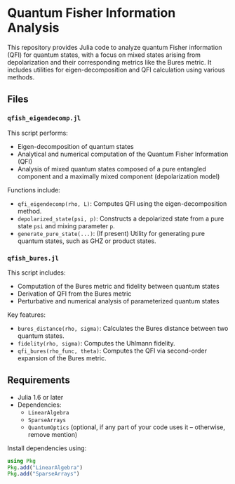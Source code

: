 # Quantum Fisher Information Analysis

This repository provides Julia code to analyze quantum Fisher information (QFI) for quantum states, with a focus on mixed states arising from depolarization and their corresponding metrics like the Bures metric. It includes utilities for eigen-decomposition and QFI calculation using various methods.

## Files

### `qfish_eigendecomp.jl`

This script performs:
- Eigen-decomposition of quantum states
- Analytical and numerical computation of the Quantum Fisher Information (QFI)
- Analysis of mixed quantum states composed of a pure entangled component and a maximally mixed component (depolarization model)

Functions include:
- `qfi_eigendecomp(rho, L)`: Computes QFI using the eigen-decomposition method.
- `depolarized_state(psi, p)`: Constructs a depolarized state from a pure state `psi` and mixing parameter `p`.
- `generate_pure_state(...)`: (If present) Utility for generating pure quantum states, such as GHZ or product states.

### `qfish_bures.jl`

This script includes:
- Computation of the Bures metric and fidelity between quantum states
- Derivation of QFI from the Bures metric
- Perturbative and numerical analysis of parameterized quantum states

Key features:
- `bures_distance(rho, sigma)`: Calculates the Bures distance between two quantum states.
- `fidelity(rho, sigma)`: Computes the Uhlmann fidelity.
- `qfi_bures(rho_func, theta)`: Computes the QFI via second-order expansion of the Bures metric.

## Requirements

- Julia 1.6 or later
- Dependencies:
  - `LinearAlgebra`
  - `SparseArrays`
  - `QuantumOptics` (optional, if any part of your code uses it – otherwise, remove mention)

Install dependencies using:
```julia
using Pkg
Pkg.add("LinearAlgebra")
Pkg.add("SparseArrays")
```
